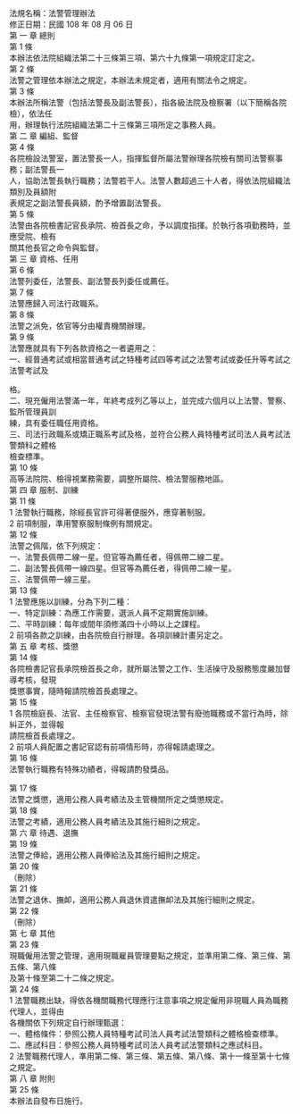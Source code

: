 法規名稱：法警管理辦法  
修正日期：民國 108 年 08 月 06 日  
第 一 章 總則  
第 1 條  
本辦法依法院組織法第二十三條第三項、第六十九條第一項規定訂定之。  
第 2 條  
法警之管理依本辦法之規定，本辦法未規定者，適用有關法令之規定。  
第 3 條  
本辦法所稱法警（包括法警長及副法警長），指各級法院及檢察署（以下簡稱各院檢），依法任  
用，辦理執行法院組織法第二十三條第三項所定之事務人員。  
第 二 章 編組、監督  
第 4 條  
各院檢設法警室，置法警長一人，指揮監督所屬法警辦理各院檢有關司法警察事務；副法警長一  
人，協助法警長執行職務；法警若干人。法警人數超過三十人者，得依法院組織法類別及員額附  
表規定之副法警長員額，酌予增置副法警長。  
第 5 條  
法警由各院檢書記官長承院、檢首長之命，予以調度指揮。於執行各項勤務時，並應受院、檢有  
關其他長官之命令與監督。  
第 三 章 資格、任用  
第 6 條  
法警列委任，法警長、副法警長列委任或薦任。  
第 7 條  
法警應歸入司法行政職系。  
第 8 條  
法警之派免，依官等分由權責機關辦理。  
第 9 條  
法警應就具有下列各款資格之一者遴用之：  
一、經普通考試或相當普通考試之特種考試四等考試之法警考試或委任升等考試之法警考試及  


格。  
二、現充僱用法警滿一年，年終考成列乙等以上，並完成六個月以上法警、警察、監所管理員訓  
練，具有委任職任用資格。  
三、司法行政職系或矯正職系考試及格，並符合公務人員特種考試司法人員考試法警類科之體格  
檢查標準。  
第 10 條  
高等法院院、檢得視業務需要，調整所屬院、檢法警服務地區。  
第 四 章 服制、訓練  
第 11 條  
1 法警執行職務，除經長官許可得著便服外，應穿著制服。  
2 前項制服，準用警察服制條例有關規定。  
第 12 條  
法警之佩階，依下列規定：  
一、法警長佩帶二線一星。但官等為薦任者，得佩帶二線二星。  
二、副法警長佩帶一線四星。但官等為薦任者，得佩帶二線一星。  
三、法警佩帶一線三星。  
第 13 條  
1 法警應施以訓練，分為下列二種：  
一、特定訓練：為應工作需要，選派人員不定期實施訓練。  
二、平時訓練：每年或間年須修滿四十小時以上之課程。  
2 前項各款之訓練，由各院檢自行辦理。各項訓練計畫另定之。  
第 五 章 考核、獎懲  
第 14 條  
各院檢書記官長承院檢首長之命，就所屬法警之工作、生活操守及服務態度嚴加督導考核，發現  
獎懲事實，隨時報請院檢首長處理之。  
第 15 條  
1 各院檢庭長、法官、主任檢察官、檢察官發現法警有廢弛職務或不當行為時，除糾正外，並得報  
請院檢首長處理之。  
2 前項人員配置之書記官認有前項情形時，亦得報請處理之。  
第 16 條  
法警執行職務有特殊功績者，得報請酌發獎品。  


第 17 條  
法警之獎懲，適用公務人員考績法及主管機關所定之獎懲規定。  
第 18 條  
法警之考績，適用公務人員考績法及其施行細則之規定。  
第 六 章 待遇、退撫  
第 19 條  
法警之俸給，適用公務人員俸給法及其施行細則之規定。  
第 20 條  
（刪除）  
第 21 條  
法警之退休、撫卹，適用公務人員退休資遣撫卹法及其施行細則之規定。  
第 22 條  
（刪除）  
第 七 章 其他  
第 23 條  
現職僱用法警之管理，適用現職雇員管理要點之規定，並準用第二條、第三條、第五條、第八條  
及第十條至第二十二條之規定。  
第 24 條  
1 法警職務出缺，得依各機關職務代理應行注意事項之規定僱用非現職人員為職務代理人，並得由  
各機關依下列規定自行辦理甄選：  
一、體格條件：參照公務人員特種考試司法人員考試法警類科之體格檢查標準。  
二、應試科目：參照公務人員特種考試司法人員考試法警類科之應試科目。  
2 法警職務代理人，準用第二條、第三條、第五條、第八條、第十一條至第十七條之規定。  
第 八 章 附則  
第 25 條  
本辦法自發布日施行。  


